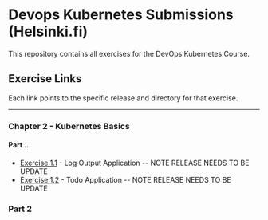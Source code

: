 # Devops Kubernetes Submissions (Helsinki.fi)

This repository contains all exercises for the DevOps Kubernetes Course.

## Exercise Links

Each link points to the specific release and directory for that exercise.

---
### Chapter 2 - Kubernetes Basics
#### Part ...
 - [Exercise 1.1](https://github.com/michaelangelovalente/devops-kubernetes-submissions/tree/1.1/log_output) - Log Output Application -- NOTE RELEASE NEEDS TO BE UPDATE
 - [Exercise 1.2](https://github.com/michaelangelovalente/devops-kubernetes-submissions/tree/1.2/todo_app) - Todo Application -- NOTE RELEASE NEEDS TO BE UPDATE

### Part 2
<!-- - [Exercise 2.1](https://github.com/YOUR_USERNAME/kubernetes-course-exercises/releases/tag/2.1) - [Description] -->

